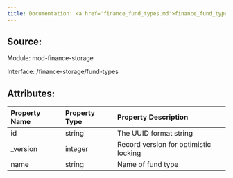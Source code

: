 ```yaml
---
title: Documentation: <a href='finance_fund_types.md'>finance_fund_types</a>
---
```

## Source:

Module: mod-finance-storage

Interface: /finance-storage/fund-types

## Attributes:

| Property Name   | Property Type   | Property Description                  |
|:----------------|:----------------|:--------------------------------------|
| id              | string          | The UUID format string                |
| _version        | integer         | Record version for optimistic locking |
| name            | string          | Name of fund type                     |

